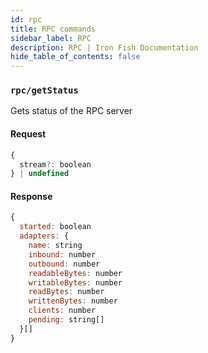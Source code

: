 ```yaml
---
id: rpc
title: RPC commands
sidebar_label: RPC
description: RPC | Iron Fish Documentation
hide_table_of_contents: false
---
```


### `rpc/getStatus`

Gets status of the RPC server

#### Request

```js
{
  stream?: boolean
} | undefined
```

#### Response

```js
{
  started: boolean
  adapters: {
    name: string
    inbound: number
    outbound: number
    readableBytes: number
    writableBytes: number
    readBytes: number
    writtenBytes: number
    clients: number
    pending: string[]
  }[]
}
```
